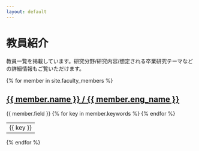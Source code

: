 ```yaml
---
layout: default
---
```


# 教員紹介

教員一覧を掲載しています。研究分野/研究内容/想定される卒業研究テーマなどの詳細情報もご覧いただけます。

{% for member in site.faculty_members %}
  <h2><a href="{{ member.url }}">{{ member.name }} / {{ member.eng_name }}</a></h2>
  {{ member.field }}
  <table>
    <tr>
      {% for key in member.keywords %}
        <td>{{ key }}</td>
      {% endfor %}
    </tr>
  </table>
{% endfor %}
